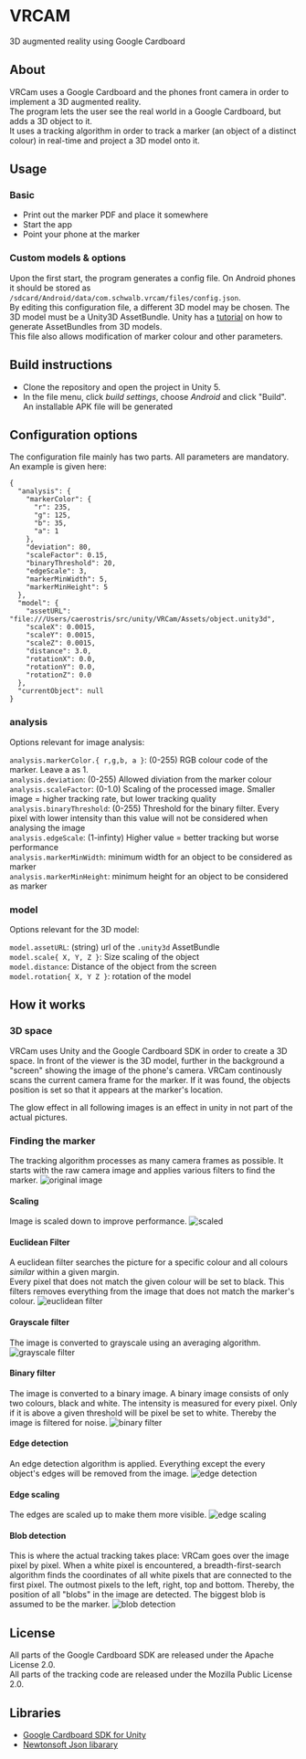 # VRCAM

3D augmented reality using Google Cardboard

## About

VRCam uses a Google Cardboard and the phones front camera in order to implement a 3D augmented reality.  
The program lets the user see the real world in a Google Cardboard, but adds a 3D object to it.  
It uses a tracking algorithm in order to track a marker  (an object of a distinct colour) in real-time and project a 3D model onto it.

## Usage

### Basic

* Print out the marker PDF and place it somewhere
* Start the app
* Point your phone at the marker

### Custom models & options

Upon the first start, the program generates a config file. On Android phones it should be stored as `/sdcard/Android/data/com.schwalb.vrcam/files/config.json`.  
By editing this configuration file, a different 3D model may be chosen. The 3D model must be a Unity3D AssetBundle. Unity has a [tutorial](http://docs.unity3d.com/Manual/BuildingAssetBundles5x.html) on how to generate AssetBundles from 3D models.  
This file also allows modification of marker colour and other parameters.

## Build instructions

* Clone the repository and open the project in Unity 5.
* In the file menu, click *build settings*, choose *Android* and click "Build". An installable APK file will be generated

## Configuration options

The configuration file mainly has two parts. All parameters are mandatory. An example is given here:

```
{
  "analysis": {
    "markerColor": {
      "r": 235,
      "g": 125,
      "b": 35,
      "a": 1
    },
    "deviation": 80,
    "scaleFactor": 0.15,
    "binaryThreshold": 20,
    "edgeScale": 3,
    "markerMinWidth": 5,
    "markerMinHeight": 5
  },
  "model": {
    "assetURL": "file:///Users/caerostris/src/unity/VRCam/Assets/object.unity3d",
    "scaleX": 0.0015,
    "scaleY": 0.0015,
    "scaleZ": 0.0015,
    "distance": 3.0,
    "rotationX": 0.0,
    "rotationY": 0.0,
    "rotationZ": 0.0
  },
  "currentObject": null
}
```

### analysis

Options relevant for image analysis:

`analysis.markerColor.{ r,g,b, a }`: (0-255) RGB colour code of the marker. Leave a as 1.  
`analysis.deviation`: (0-255) Allowed diviation from the marker colour  
`analysis.scaleFactor`: (0-1.0) Scaling of the processed image. Smaller image = higher tracking rate, but lower tracking quality  
`analysis.binaryThreshold`: (0-255) Threshold for the binary filter. Every pixel with lower intensity than this value will not be considered when analysing the image  
`analysis.edgeScale`: (1-infinty) Higher value = better tracking but worse performance  
`analysis.markerMinWidth`: minimum width for an object to be considered as marker  
`analysis.markerMinHeight`: minimum height for an object to be considered as marker  

### model

Options relevant for the 3D model:

`model.assetURL`: (string) url of the `.unity3d` AssetBundle  
`model.scale{ X, Y, Z }`: Size scaling of the object  
`model.distance`: Distance of the object from the screen  
`model.rotation{ X, Y Z }`: rotation of the model

## How it works

### 3D space

VRCam uses Unity and the Google Cardboard SDK in order to create a 3D space. In front of the viewer is the 3D model, further in the background a "screen" showing the image of the phone's camera.
VRCam continously scans the current camera frame for the marker. If it was found, the objects position is set so that it appears at the marker's location.  
  
The glow effect in all following images is an effect in unity in not part of the actual pictures.

### Finding the marker

The tracking algorithm processes as many camera frames as possible. It starts with the raw camera image and applies various filters to find the marker.
![original image](https://0x.cx/ks225/vrcam/raw/master/bin/img/vrc_orig.jpg)

#### Scaling

Image is scaled down to improve performance.
![scaled](https://0x.cx/ks225/vrcam/raw/master/bin/img/vrc_scaled.jpg)

#### Euclidean Filter

A euclidean filter searches the picture for a specific colour and all colours *similar* within a given margin.  
Every pixel that does not match the given colour will be set to black. This filters removes everything from the image that does not match the marker's colour.
![euclidean filter](https://0x.cx/ks225/vrcam/raw/master/bin/img/vrc_euclidean.jpg)

#### Grayscale filter

The image is converted to grayscale using an averaging algorithm.
![grayscale filter](https://0x.cx/ks225/vrcam/raw/master/bin/img/vrc_grayscale.jpg)

#### Binary filter

The image is converted to a binary image. A binary image consists of only two colours, black and white. The intensity is measured for every pixel. Only if it is above a given threshold will be pixel be set to white. Thereby the image is filtered for noise.
![binary filter](https://0x.cx/ks225/vrcam/raw/master/bin/img/vrc_binary.jpg)

#### Edge detection

An edge detection algorithm is applied. Everything except the every object's edges will be removed from the image.
![edge detection](https://0x.cx/ks225/vrcam/raw/master/bin/img/vrc_edge.jpg)

#### Edge scaling

The edges are scaled up to make them more visible.
![edge scaling](https://0x.cx/ks225/vrcam/raw/master/bin/img/vrc_scalededge.jpg)

#### Blob detection

This is where the actual tracking takes place: VRCam goes over the image pixel by pixel. When a white pixel is encountered, a breadth-first-search algorithm finds the coordinates of all white pixels that are connected to the first pixel. The outmost pixels to the left, right, top and bottom. Thereby, the position of all "blobs" in the image are detected. The biggest blob is assumed to be the marker.
![blob detection](https://0x.cx/ks225/vrcam/raw/master/bin/img/vrc_blob.jpg)

## License

All parts of the Google Cardboard SDK are released under the Apache License 2.0.  
All parts of the tracking code are released under the Mozilla Public License 2.0.

## Libraries

* [Google Cardboard SDK for Unity](https://developers.google.com/cardboard/unity/)
* [Newtonsoft Json libarary](http://www.newtonsoft.com/json)

